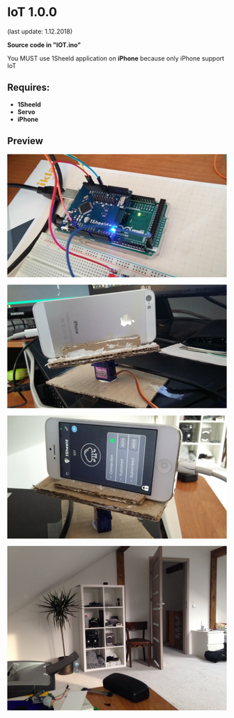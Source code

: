# IoT 1.0.0

(last update: 1.12.2018)


<b>Source code in "IOT.ino"</b>

You MUST use 1Sheeld application on <b>iPhone</b> because only iPhone support IoT

## Requires:

* <b>1Sheeld</b>
* <b>Servo</b>
* <b>iPhone</b>

## Preview

![Scheme error](https://github.com/Kacper1263/arduino/blob/master/1Sheeld/IoT/IoT_1.0.0/Prev1.jpg)

![Scheme error](https://github.com/Kacper1263/arduino/blob/master/1Sheeld/IoT/IoT_1.0.0/Prev2.jpg)

![Scheme error](https://github.com/Kacper1263/arduino/blob/master/1Sheeld/IoT/IoT_1.0.0/Prev3.jpg)

![Scheme error](https://github.com/Kacper1263/arduino/blob/master/1Sheeld/IoT/IoT_1.0.0/Prev4.jpg)